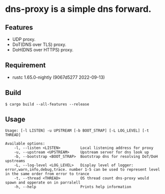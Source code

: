 # dns-proxy is a simple dns forward.

## Features

- UDP proxy.
- DoT(DNS over TLS) proxy.
- DoH(DNS over HTTPS) proxy.

## Requirement

- rustc 1.65.0-nightly (9067d5277 2022-09-13)

## Build

```shell
$ cargo build --all-features --release
```

## Usage

```
Usage: [-l LISTEN] -u UPSTREAM [-b BOOT_STRAP] [-L LOG_LEVEL] [-t THREAD]

Available options:
    -l, --listen <LISTEN>         Local listening address for proxy
    -u, --upstream <UPSTREAM>     Upstream server for dns look up
    -b, --bootstrap <BOOT_STRAP>  Bootstrap dns for resolving DoT/DoH upstreams
    -L, --log-level <LOG_LEVEL>   Display level of logger: error,warn,info,debug,trace. number 1-5 can be used to represent level in the same order from error to trance
    -t, --thread <THREAD>         OS thread count dns-proxy would spawn and opperate on in parralell
    -h, --help                    Prints help information
```
